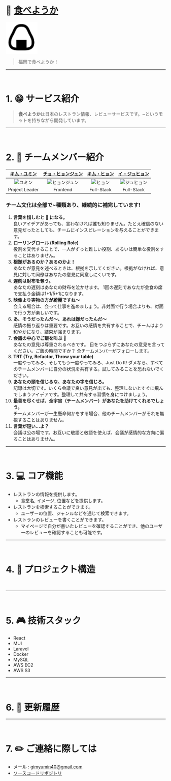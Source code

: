 # 🍙 [食べようか]()

<div align="center" style="display:flex;">
    <img src="/profile/tabeyouka_logo.png" width="100" alt="logo"/>
</div>

> 福岡で食べようか！

---
<br>

# 1. :grin: サービス紹介
> **食べようか**は日本のレストラン情報、レビューサービスです。~というモットを持ちながら開発しています。
---
<br>

# 2. :two_men_holding_hands: チームメンバー紹介
|                                         [キム・ユミン](https://github.com/devYuMinKim)                                          |                                         [チョ・ヒョンジュン](https://github.com/JOHYEONJUN39)                                          |                                         [キム・ヒョン](https://github.com/Hyn2)                                          |                                         [イ・ジュヒョン](https://github.com/d556f8)                                    
| :--------------------------------------------------------------------------------------: | :--------------------------------------------------------------------------------------: | :--------------------------------------------------------------------------------------: | :-------------------------------------------------------------------------------------: |
| <img src="https://avatars.githubusercontent.com/u/55650732?v=4" width=400px alt="ユミン"/> | <img src="https://avatars.githubusercontent.com/u/93760720?v=4" width=400px alt="ヒョンジュン"/> | <img src="https://avatars.githubusercontent.com/u/125263770?v=4" width=400px alt="ヒョン"> | <img src="https://avatars.githubusercontent.com/u/64972038?v=4" width=400px alt="ジュヒョン"/> | 
|                       Project Leader                        |                            Frontend                            |                            Full-Stack                            |                          Full-Stack                          

### チーム文化は全部で~種類あり、継続的に補完しています!
1. **言葉を惜しむと :poop: になる。**  
良いアイデアがあっても、言わなければ誰も知りません。たとえ確信のない意見だったとしても、チームにインスピレーションを与えることができます。
2. **ローリングロール (Rolling Role)**  
役割を交代することで、一人がずっと難しい役割、あるいは簡単な役割をすることはありません。
3. **根拠があるのか？あるのかよ！**  
あなたが意見を述べるときは、根拠を示してください。根拠がなければ、意見に対して同僚はあなたの意見に同意しにくいです。
4. **遅刻は財布を奪う。**  
あなたの遅刻はあなたの財布を泣かせます。 1回の遅刻であなたが会食の席で支払う金額は1+1/5+1になります。
5. **映像より実物の方が綺麗ですね〜**  
会える場合は、会って仕事を進めましょう。非対面で行う場合よりも、対面で行う方が楽しいです。
6. **あ、そうだったんだ～、あれは嫌だったんだ～**  
感情の振り返りは重要です。お互いの感情を共有することで、チームはより和やかになり、結束が強まります。
7. **会議の中心でご飯を叫ぶ :raising_hand:‍**  
あなたの意見は尊重されるべきです。 目をつぶらずにあなたの意見を言ってください。ご飯の時間ですか？ 全チームメンバーがフォローします。
8. **TRT (Try, Refactor, Throw your table)**  
一度やってみろ、そしてもう一度やってみろ、Just Do It! ダメなら、すべてのチームメンバーに自分の状況を共有する。試してみることを恐れないでください。
9. **あなたの頭を信じるな、あなたの字を信じろ。**  
記録は大切です。いくら会議で良い意見が出ても、整理しないとすぐに飛んでしまうアイデアです。整理して共有する習慣を身につけましょう。
10. **最善を尽くせば、全宇宙（チームメンバー）があなたを助けてくれるでしょう。**  
チームメンバーが一生懸命何かをする場合、他のチームメンバーがそれを無視することはありません。
11. **言葉が短い...よ？**  
会議は公の場です。お互いに敬語と敬語を使えば、会議が感情的な方向に偏ることはありません。
---
<br>

# 3. :computer: コア機能
* レストランの情報を提供します。
    * 食堂名, イメージ, 位置などを提供します。
* レストランを検索することができます。
    * ユーザーの位置、ジャンルなどを通じて検索できます。
* レストランのレビューを書くことができます。
    * マイページで自分が書いたレビューを確認することができ、他のユーザーのレビューを確認することも可能です。
---
<br>

# 4. :department_store: プロジェクト構造
<p align="center"><img src=""></p>

---
<br>

# 5. :video_game: 技術スタック
* React
* MUI
* Laravel
* Docker
* MySQL
* AWS EC2
* AWS S3
---
<br>

# 6. :open_file_folder: 更新履歴
<!--
예시
* 0.0.1
    * 개발 환경 구축
    * 칵테일 관련 도메인 구현
    * 칵테일 다수 조회 구현
* 0.0.2
    * 로거 추가
    * API 문서화
    * 메타 / OG 태그 및 구글 애널리틱스 적용
    * 검색 기능 구현
* 0.0.3
    * 관리자 페이지의 칵테일 수정과 삭제 기능 구현
    * 칵테일 추천 방식을 개선
* 0.0.4
    * 유저 기능 추가 (구글 로그인)
    * 칵테일 즐겨찾기 기능 추가
    * 태그 검색 기능 추가
    * 칵테일 추천 알고리즘 보완
    * 카카오 공유 링크 추가
    * 무한 스크롤링 개선
* 0.0.5
    * UX / UI 개선
        * 로고 제작 및 추가
        * 사용자 행동 유도 메시지 추가
        * 사용자 행동 유도 모션 추가
        * 무한 스크롤 방식을 더 보기 버튼으로 수정
        * 푸터의 깃헙, 인스타그램 아이콘 클릭시 새 창이 열리도록 수정 
    * 버그 수정
        * 카카오 링크 개선
        * 프론트 예외처리 추가
        * 칵테일 태그 검색 비동기 버그 수정 
-->

---
<br>

# 7. :pencil2: ご連絡に際しては
- メール : gimyumin40@gmail.com
- [ソースコードリポジトリ](https://github.com/Tabeyouka/project_TABEYOUKA_main-deployment-repo)
